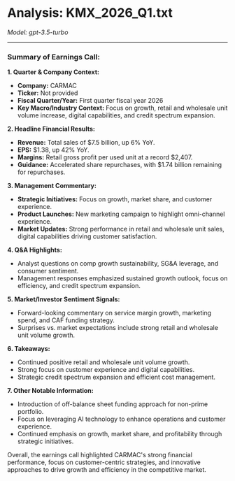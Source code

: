 # Analysis: KMX_2026_Q1.txt

*Model: gpt-3.5-turbo*

---

### Summary of Earnings Call:

**1. Quarter & Company Context:**
- **Company:** CARMAC
- **Ticker:** Not provided
- **Fiscal Quarter/Year:** First quarter fiscal year 2026
- **Key Macro/Industry Context:** Focus on growth, retail and wholesale unit volume increase, digital capabilities, and credit spectrum expansion.

**2. Headline Financial Results:**
- **Revenue:** Total sales of $7.5 billion, up 6% YoY.
- **EPS:** $1.38, up 42% YoY.
- **Margins:** Retail gross profit per used unit at a record $2,407.
- **Guidance:** Accelerated share repurchases, with $1.74 billion remaining for repurchases.

**3. Management Commentary:**
- **Strategic Initiatives:** Focus on growth, market share, and customer experience.
- **Product Launches:** New marketing campaign to highlight omni-channel experience.
- **Market Updates:** Strong performance in retail and wholesale unit sales, digital capabilities driving customer satisfaction.

**4. Q&A Highlights:**
- Analyst questions on comp growth sustainability, SG&A leverage, and consumer sentiment.
- Management responses emphasized sustained growth outlook, focus on efficiency, and credit spectrum expansion.

**5. Market/Investor Sentiment Signals:**
- Forward-looking commentary on service margin growth, marketing spend, and CAF funding strategy.
- Surprises vs. market expectations include strong retail and wholesale unit volume growth.

**6. Takeaways:**
- Continued positive retail and wholesale unit volume growth.
- Strong focus on customer experience and digital capabilities.
- Strategic credit spectrum expansion and efficient cost management.

**7. Other Notable Information:**
- Introduction of off-balance sheet funding approach for non-prime portfolio.
- Focus on leveraging AI technology to enhance operations and customer experience.
- Continued emphasis on growth, market share, and profitability through strategic initiatives.

Overall, the earnings call highlighted CARMAC's strong financial performance, focus on customer-centric strategies, and innovative approaches to drive growth and efficiency in the competitive market.